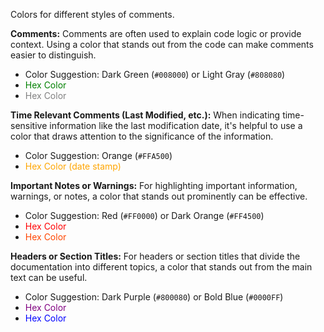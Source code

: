 Colors for different styles of comments.

**Comments:** Comments are often used to explain code logic or provide context. Using a color that stands out from the code can make comments easier to distinguish.

- Color Suggestion: Dark Green (`#008000`) or Light Gray (`#808080`)
- <span style="color: #008000;">Hex Color</span>
- <span style="color: #808080;">Hex Color</span>

**Time Relevant Comments (Last Modified, etc.):** When indicating time-sensitive information like the last modification date, it's helpful to use a color that draws attention to the significance of the information.

- Color Suggestion:  Orange (`#FFA500`)
- <span style="color: #FFA500;">Hex Color (date stamp)</span>

**Important Notes or Warnings:** For highlighting important information, warnings, or notes, a color that stands out prominently can be effective.

- Color Suggestion: Red (`#FF0000`) or Dark Orange (`#FF4500`)
- <span style="color: #FF0000;">Hex Color</span>
- <span style="color: #FF4500;">Hex Color</span>



**Headers or Section Titles:** For headers or section titles that divide the documentation into different topics, a color that stands out from the main text can be useful.

- Color Suggestion: Dark Purple (`#800080`) or Bold Blue (`#0000FF`)
- <span style="color: #800080;">Hex Color</span>
- <span style="color: #0000FF;">Hex Color</span>
